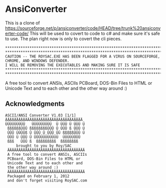 # AnsiConverter
This is a clone of https://sourceforge.net/p/ansiconverter/code/HEAD/tree/trunk%20ansiconverter-code/
This will be used to covert to code to c# and make sure it's safe to use. The plan right now is only to covert the cli pieces. 
```
************************************************************************************************
************************************************************************************************
CAUTION -- THE ROYSAC.EXE HAS BEEN FLAGGED FOR A VIRUS ON SOURCEFORGE, CHROME, AND WINDOWS DEFENDER. 
I WILL BE REMOVING THE EXECUTABLES AND MAKING SURE IT IS SAFE
************************************************************************************************
************************************************************************************************
```
A free tool to convert ANSIs, ASCIIs
 PCBoard, DOS-Bin Files to HTML or
 Unicode Text and to each other and
 the other way around :)


## Acknowledgments

```
ASCII/ANSI Converter V1.03 [1/1]
ÄÄÄÄÄÄÄÄÄÄÄÄÄÄÄÄÄÄÄÄÄÄÄÄÄÄÄÄÄÄÄÄÄÄÄ
ÜÜÜÜÜÜÜÜÜ   ÜÜÜÜÜÜÜÜÜ  Ü ÜÜÜ Ü ÜÜÜ Ü
 ßßßßßßÛÛÛ ßßßßßßßßÛÛÛ Û ÛÛÛ ß ÛÛÛ Ü
 ÛÛÛ ÜÜÛÛß Û ÛÛÛ Û ÛÛÛ ÛÜ ßßßßßÛÛÛ Ü
 ÛÛÛ Ü ÛÛÛ Û ÛÛÛÜÜÜÜÜÜÜÜ  ÜÜÜÜÜÛÛÛ
 ßßß   ÛÛÛ ß  ßßßßßßßßß  ßßßßßßßß
     brought to you by Roy/SAC
 ÄÄÄÄÄÄÄÄÄÄÄÄÄÄÄÄÄÄÄÄÄÄÄÄÄÄÄÄÄÄÄÄÄÄÄ
 A free tool to convert ANSIs, ASCIIs
 PCBoard, DOS-Bin Files to HTML or
 Unicode Text and to each other and
 the other way around :)
 ÄÄÄÄÄÄÄÄÄÄÄÄÄÄÄÄÄÄÄÄÄÄÄÄÄÄÄÄÄÄÄÄÄÄÄ
 Packaged on February 1, 2012
 and don't forget visiting RoySAC.com
```
